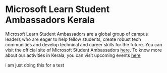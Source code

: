 # Microsoft Learn Student Ambassadors Kerala

Microsoft Learn Student Ambassadors are a global group of campus leaders who are eager to help fellow students, create robust tech communities and develop technical and career skills for the future. You can visit the official site of Microsoft Student Ambassadors [here](https://studentambassadors.microsoft.com). To know more about our activities in Kerala, you can visit upcoming events [here](https://mspkerala.github.io)


i am just doing this for a test

